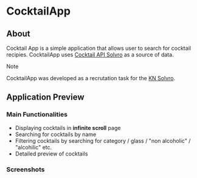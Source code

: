 # CocktailApp

## About

Cocktail App is a simple application that allows user to search for cocktail recipies. CocktailApp uses [Cocktail API Solvro](https://cocktails.solvro.pl/) as a source of data. 

> [!NOTE]
> CocktailApp was developed as a recrutation task for the [KN Solvro](https://solvro.pwr.edu.pl/).

## Application Preview

### Main Functionalities

- Displaying cocktails in **infinite scroll** page
- Searching for cocktails by name
- Filtering cocktails by searching for category / glass / "non alcoholic" / "alcohilic" etc.
- Detailed preview of cocktails

### Screenshots
